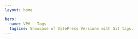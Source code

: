 ```yaml
---
layout: home

hero:
  name: VPV - Tags
  tagline: Showcase of VitePress Versions with Git tags.
---
```

